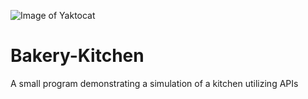 ![Image of Yaktocat](https://images.pexels.com/photos/192933/pexels-photo-192933.jpeg?auto=compress&cs=tinysrgb&h=750&w=1260)
# Bakery-Kitchen
A small program demonstrating a simulation of a kitchen utilizing APIs
